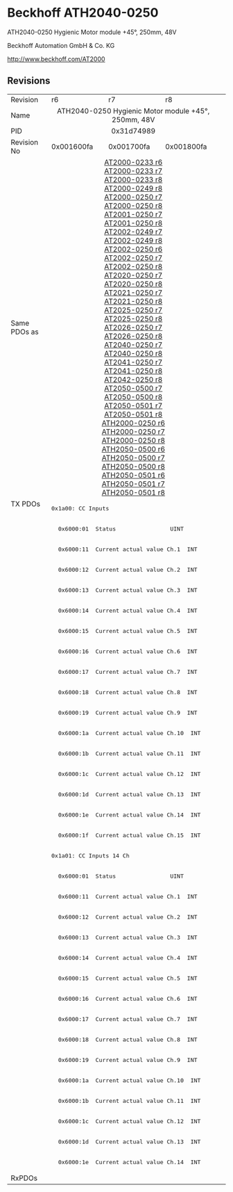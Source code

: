 # Beckhoff ATH2040-0250

ATH2040-0250 Hygienic Motor module +45°, 250mm, 48V

Beckhoff Automation GmbH & Co. KG

http://www.beckhoff.com/AT2000

## Revisions
<table>
<tr>
<td>Revision</td>
<td>r6</td>
<td>r7</td>
<td>r8</td>
</tr>
<tr>
<td>Name</td>
<td colspan=3 align="center">ATH2040-0250 Hygienic Motor module +45°, 250mm, 48V</td>
</tr>
<tr>
<td>PID</td>
<td colspan=3 align="center">0x31d74989</td>
</tr>
<tr>
<td>Revision No</td>
<td>0x001600fa</td>
<td>0x001700fa</td>
<td>0x001800fa</td>
</tr>
<tr>
<td>Same PDOs as</td>
<td colspan=3 align="center"><a href="AT2000-0233.md">AT2000-0233 r6</a><br/><a href="AT2000-0233.md">AT2000-0233 r7</a><br/><a href="AT2000-0233.md">AT2000-0233 r8</a><br/><a href="AT2000-0249.md">AT2000-0249 r8</a><br/><a href="AT2000-0250.md">AT2000-0250 r7</a><br/><a href="AT2000-0250.md">AT2000-0250 r8</a><br/><a href="AT2001-0250.md">AT2001-0250 r7</a><br/><a href="AT2001-0250.md">AT2001-0250 r8</a><br/><a href="AT2002-0249.md">AT2002-0249 r7</a><br/><a href="AT2002-0249.md">AT2002-0249 r8</a><br/><a href="AT2002-0250.md">AT2002-0250 r6</a><br/><a href="AT2002-0250.md">AT2002-0250 r7</a><br/><a href="AT2002-0250.md">AT2002-0250 r8</a><br/><a href="AT2020-0250.md">AT2020-0250 r7</a><br/><a href="AT2020-0250.md">AT2020-0250 r8</a><br/><a href="AT2021-0250.md">AT2021-0250 r7</a><br/><a href="AT2021-0250.md">AT2021-0250 r8</a><br/><a href="AT2025-0250.md">AT2025-0250 r7</a><br/><a href="AT2025-0250.md">AT2025-0250 r8</a><br/><a href="AT2026-0250.md">AT2026-0250 r7</a><br/><a href="AT2026-0250.md">AT2026-0250 r8</a><br/><a href="AT2040-0250.md">AT2040-0250 r7</a><br/><a href="AT2040-0250.md">AT2040-0250 r8</a><br/><a href="AT2041-0250.md">AT2041-0250 r7</a><br/><a href="AT2041-0250.md">AT2041-0250 r8</a><br/><a href="AT2042-0250.md">AT2042-0250 r8</a><br/><a href="AT2050-0500.md">AT2050-0500 r7</a><br/><a href="AT2050-0500.md">AT2050-0500 r8</a><br/><a href="AT2050-0501.md">AT2050-0501 r7</a><br/><a href="AT2050-0501.md">AT2050-0501 r8</a><br/><a href="ATH2000-0250.md">ATH2000-0250 r6</a><br/><a href="ATH2000-0250.md">ATH2000-0250 r7</a><br/><a href="ATH2000-0250.md">ATH2000-0250 r8</a><br/><a href="ATH2050-0500.md">ATH2050-0500 r6</a><br/><a href="ATH2050-0500.md">ATH2050-0500 r7</a><br/><a href="ATH2050-0500.md">ATH2050-0500 r8</a><br/><a href="ATH2050-0501.md">ATH2050-0501 r6</a><br/><a href="ATH2050-0501.md">ATH2050-0501 r7</a><br/><a href="ATH2050-0501.md">ATH2050-0501 r8</a></td>
</tr>
<tr>
<td rowspan=33 valign=top>TX PDOs</td>
<td colspan=3 align="left"><pre>0x1a00: CC Inputs</pre></td>
<td></td>
</tr>
<tr>
<td colspan=3 align="left"><pre>  0x6000:01  Status                UINT</pre></td>
</tr>
<tr>
<td colspan=3 align="left"><pre>  0x6000:11  Current actual value Ch.1  INT</pre></td>
</tr>
<tr>
<td colspan=3 align="left"><pre>  0x6000:12  Current actual value Ch.2  INT</pre></td>
</tr>
<tr>
<td colspan=3 align="left"><pre>  0x6000:13  Current actual value Ch.3  INT</pre></td>
</tr>
<tr>
<td colspan=3 align="left"><pre>  0x6000:14  Current actual value Ch.4  INT</pre></td>
</tr>
<tr>
<td colspan=3 align="left"><pre>  0x6000:15  Current actual value Ch.5  INT</pre></td>
</tr>
<tr>
<td colspan=3 align="left"><pre>  0x6000:16  Current actual value Ch.6  INT</pre></td>
</tr>
<tr>
<td colspan=3 align="left"><pre>  0x6000:17  Current actual value Ch.7  INT</pre></td>
</tr>
<tr>
<td colspan=3 align="left"><pre>  0x6000:18  Current actual value Ch.8  INT</pre></td>
</tr>
<tr>
<td colspan=3 align="left"><pre>  0x6000:19  Current actual value Ch.9  INT</pre></td>
</tr>
<tr>
<td colspan=3 align="left"><pre>  0x6000:1a  Current actual value Ch.10  INT</pre></td>
</tr>
<tr>
<td colspan=3 align="left"><pre>  0x6000:1b  Current actual value Ch.11  INT</pre></td>
</tr>
<tr>
<td colspan=3 align="left"><pre>  0x6000:1c  Current actual value Ch.12  INT</pre></td>
</tr>
<tr>
<td colspan=3 align="left"><pre>  0x6000:1d  Current actual value Ch.13  INT</pre></td>
</tr>
<tr>
<td colspan=3 align="left"><pre>  0x6000:1e  Current actual value Ch.14  INT</pre></td>
</tr>
<tr>
<td colspan=3 align="left"><pre>  0x6000:1f  Current actual value Ch.15  INT</pre></td>
</tr>
<tr>
<td colspan=3 align="left"><pre>0x1a01: CC Inputs 14 Ch</pre></td>
</tr>
<tr>
<td colspan=3 align="left"><pre>  0x6000:01  Status                UINT</pre></td>
</tr>
<tr>
<td colspan=3 align="left"><pre>  0x6000:11  Current actual value Ch.1  INT</pre></td>
</tr>
<tr>
<td colspan=3 align="left"><pre>  0x6000:12  Current actual value Ch.2  INT</pre></td>
</tr>
<tr>
<td colspan=3 align="left"><pre>  0x6000:13  Current actual value Ch.3  INT</pre></td>
</tr>
<tr>
<td colspan=3 align="left"><pre>  0x6000:14  Current actual value Ch.4  INT</pre></td>
</tr>
<tr>
<td colspan=3 align="left"><pre>  0x6000:15  Current actual value Ch.5  INT</pre></td>
</tr>
<tr>
<td colspan=3 align="left"><pre>  0x6000:16  Current actual value Ch.6  INT</pre></td>
</tr>
<tr>
<td colspan=3 align="left"><pre>  0x6000:17  Current actual value Ch.7  INT</pre></td>
</tr>
<tr>
<td colspan=3 align="left"><pre>  0x6000:18  Current actual value Ch.8  INT</pre></td>
</tr>
<tr>
<td colspan=3 align="left"><pre>  0x6000:19  Current actual value Ch.9  INT</pre></td>
</tr>
<tr>
<td colspan=3 align="left"><pre>  0x6000:1a  Current actual value Ch.10  INT</pre></td>
</tr>
<tr>
<td colspan=3 align="left"><pre>  0x6000:1b  Current actual value Ch.11  INT</pre></td>
</tr>
<tr>
<td colspan=3 align="left"><pre>  0x6000:1c  Current actual value Ch.12  INT</pre></td>
</tr>
<tr>
<td colspan=3 align="left"><pre>  0x6000:1d  Current actual value Ch.13  INT</pre></td>
</tr>
<tr>
<td colspan=3 align="left"><pre>  0x6000:1e  Current actual value Ch.14  INT</pre></td>
</tr>
<tr>
<td>RxPDOs</td>
<td colspan=3 align="left"></td>
</tr>
</table>
